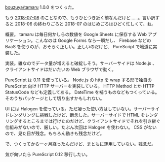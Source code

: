 [bouzuya/tamaru][] 1.0.0 をつくった。

もう [2018-07-08][] のことなので、もうひとつき近く前なんだけど……。言い訳すると 2018-06 の終わりごろと 2018-07 のはじめごろはひどく忙しくて、ね。

概要。 tamaru は毎日何かしらの数値を Google Sheets に保存する  Web アプリケーション。こんなのは Google Forms なら一瞬だし、 Firebase などの BaaS を使うのが、おそらく正しい。正しいのだけど、 PureScript で地道に実装した。

実装。雑なのでデータ量が増えると破綻しそう。サーバーサイドは Node.js 、クライアントサイドはだいたいの Web ブラウザで動く。

PureScript は 0.11 を使っている。 Node.js の http を wrap する形で独自の PureScript 向け HTTP サーバーを実装している。 HTTP Method とか HTTP StatusCode なども定義してある。 DateTime を補うものなどもつくっている。そのうちパッケージとして切り出すかもしれない。

UI には Halogen を使っている。ただ凝った使い方はしていない。サーバーサイドレンダリングに挑戦したけど、断念した。サーバーサイドで HTML をレンダリングするところまでは行けたのだけど、クライアントサイドでそれを引き継ぐ仕組みがないので、厳しい。たぶん次回は Halogen を使わない。 CSS がないので、見た目が残念。もちろん動きも残念だけど。

で、つくってから一ヶ月経ったんだけど、まともに運用していない。残念だ。

気が向いたら PureScript 0.12 移行したい。

[bouzuya/tamaru]: https://github.com/bouzuya/tamaru
[2018-07-08]: https://blog.bouzuya.net/2018/07/08/
